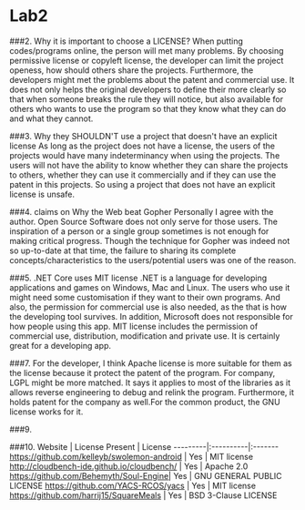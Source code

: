# Lab2

###2. Why it is important to choose a LICENSE?
When putting codes/programs online, the person will met many problems. By choosing permissive license or copyleft license, the developer can limit the project openess, how should others share the projects. Furthermore, the developers might met the problems about the patent and commercial use. It does not only helps the original developers to define their more clearly so that when someone breaks the rule they will notice, but also available for others who wants to use the program so that they know what they can do and what they cannot. 


###3. Why they SHOULDN'T use a project that doesn't have an explicit license
As long as the project does not have a license, the users of the projects would have many indeterminancy when using the projects. The users will not have the ability to know whether they can share the projects to others, whether they can use it commercially and if they can use the patent in this projects. So using a project that does not have an explicit license is unsafe. 

###4. claims on Why the Web beat Gopher
Personally I agree with the author. Open Source Software does not only serve for those users. The inspiration of a person or a single group sometimes is not enough for making critical progress. Though the technique for Gopher was indeed not so up-to-date at that time, the failure to sharing its complete concepts/characteristics to the users/potential users was one of the reason. 

###5. .NET Core uses MIT license
.NET is a language for developing applications and games on Windows, Mac and Linux. The users who use it might need some customisation if they want to their own programs. And also, the permission for commercial use is also needed, as the that is how the developing tool survives. In addition, Microsoft does not responsible for how people using this app. MIT license includes the permission of commercial use, distribution, modification and private use. It is certainly great for a developing app. 

###7. For the developer, I think Apache license is more suitable for them as the license because it protect the patent of the program. For company, LGPL might be more matched. It says it applies to most of the libraries as it allows reverse engineering to debug and relink the program. Furthermore, it holds patent for the company as well.For the common product, the GNU license works for it. 

###9.

###10.
Website | License Present | License
---------|:----------|:-------
https://github.com/kelleyb/swolemon-android | Yes | MIT license 
http://cloudbench-ide.github.io/cloudbench/ | Yes | Apache 2.0
https://github.com/Behemyth/Soul-Engine| Yes | GNU GENERAL PUBLIC LICENSE
https://github.com/YACS-RCOS/yacs | Yes | MIT license
https://github.com/harrij15/SquareMeals | Yes | BSD 3-Clause LICENSE

